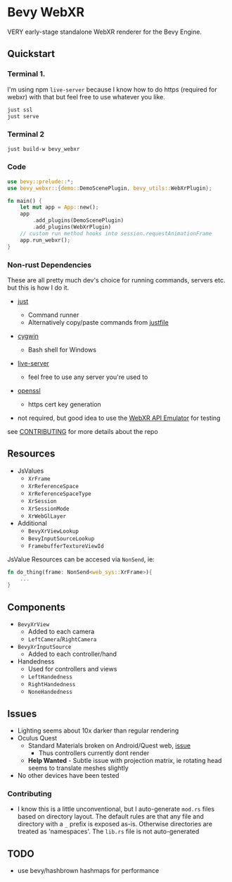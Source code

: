 # Bevy WebXR

VERY early-stage standalone WebXR renderer for the Bevy Engine.

## Quickstart
### Terminal 1.
I'm using npm `live-server` because I know how to do https (required for webxr) with that but feel free to use whatever you like.
```sh
just ssl
just serve
```
### Terminal 2
```sh
just build-w bevy_webxr
```

### Code

```rs
use bevy::prelude::*;
use bevy_webxr::{demo::DemoScenePlugin, bevy_utils::WebXrPlugin};

fn main() {
	let mut app = App::new();
	app
		.add_plugins(DemoScenePlugin)
		.add_plugins(WebXrPlugin)
	// custom run method hooks into session.requestAnimationFrame
	app.run_webxr();
}
```

### Non-rust Dependencies
These are all pretty much dev's choice for running commands, servers etc. but this is how I do it.

- [just](https://github.com/casey/just)
	- Command runner
	- Alternatively copy/paste commands from [justfile](./justfile)
- [cygwin](https://www.cygwin.com/)
	- Bash shell for Windows
- [live-server](https://www.npmjs.com/package/live-server)
	- feel free to use any server you're used to
- [openssl](https://www.openssl.org/)
	- https cert key generation

- not required, but good idea to use the [WebXR API Emulator](https://chrome.google.com/webstore/detail/webxr-api-emulator/mjddjgeghkdijejnciaefnkjmkafnnje?hl=en) for testing

see [CONTRIBUTING](contributing.md) for more details about the repo

## Resources

- JsValues
	- `XrFrame`
	- `XrReferenceSpace`
	- `XrReferenceSpaceType`
	- `XrSession`
	- `XrSessionMode`
	- `XrWebGlLayer`
- Additional
	- `BevyXrViewLookup`
	- `BevyInputSourceLookup`
	- `FramebufferTextureViewId`

JsValue Resources can be accesed via `NonSend`, ie:

```rs
fn do_thing(frame: NonSend<web_sys::XrFrame>){
	...
}
```

## Components

- `BevyXrView`
	- Added to each camera
	- `LeftCamera`/`RightCamera`
- `BevyXrInputSource`
	- Added to each controller/hand
- Handedness
	- Used for controllers and views
	- `LeftHandedness`
	- `RightHandedness`
	- `NoneHandedness`

## Issues

- Lighting seems about 10x darker than regular rendering
- Oculus Quest
	- Standard Materials broken on Android/Quest web, [issue](https://github.com/bevyengine/bevy/issues/4582)
		- Thus controllers currently dont render
	- **Help Wanted** - Subtle issue with projection matrix, ie rotating head seems to translate meshes slightly
- No other devices have been tested
### Contributing

- I know this is a little unconventional, but I auto-generate `mod.rs` files based on directory layout. The default rules are that any file and directory with a `_` prefix is exposed as-is. Otherwise directories are treated as 'namespaces'. The `lib.rs` file is not auto-generated 
## TODO
- use bevy/hashbrown hashmaps for performance